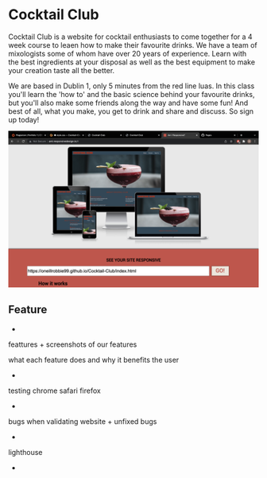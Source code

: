 # Cocktail Club

Cocktail Club is a website for cocktail enthusiasts to come together for a 4 week course to leaen how to make their favourite drinks. We have a team of mixologists some of whom have over 20 years of experience. Learn with the best ingredients at your disposal as well as the best equipment to make your creation taste all the better.

We are based in Dublin 1, only 5 minutes from the red line luas. In this class you'll learn the 'how to' and the basic science behind your favourite drinks, but you'll also make some friends along the way and have some fun! And best of all, what you make, you get to drink and share and discuss. So sign up today!

![Am I Responsive Image](assets/images/Screenshot%202021-11-30%20at%2010.09.16.png)

## Feature




-

feattures + screenshots of our features

what each feature does and why it benefits the user

-

testing chrome safari firefox

-

bugs when validating website + unfixed bugs

-

lighthouse

-
